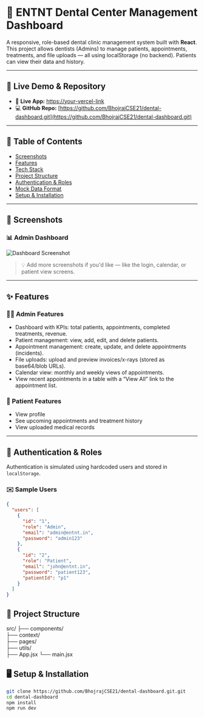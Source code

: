 # 🦷 ENTNT Dental Center Management Dashboard

A responsive, role-based dental clinic management system built with **React**. This project allows dentists (Admins) to manage patients, appointments, treatments, and file uploads — all using localStorage (no backend). Patients can view their data and history.

---

## 🚀 Live Demo & Repository

- 🔗 **Live App:** [https://your-vercel-link](https://your-vercel-link)
- 💻 **GitHub Repo:** [https://github.com/BhojrajCSE21/dental-dashboard.git](https://github.com/BhojrajCSE21/dental-dashboard.git)

---

## 🧾 Table of Contents

- [Screenshots](#-screenshots)
- [Features](#-features)
- [Tech Stack](#-tech-stack)
- [Project Structure](#-project-structure)
- [Authentication & Roles](#-authentication--roles)
- [Mock Data Format](#-mock-data-format)
- [Setup & Installation](#-setup--installation)


---

## 📸 Screenshots

### 📊 Admin Dashboard

![Dashboard Screenshot](./screenshots/dashboard.png)

> 💡 Add more screenshots if you'd like — like the login, calendar, or patient view screens.

---

## ✨ Features

### 👨‍⚕️ Admin Features
- Dashboard with KPIs: total patients, appointments, completed treatments, revenue.
- Patient management: view, add, edit, and delete patients.
- Appointment management: create, update, and delete appointments (incidents).
- File uploads: upload and preview invoices/x-rays (stored as base64/blob URLs).
- Calendar view: monthly and weekly views of appointments.
- View recent appointments in a table with a “View All” link to the appointment list.

### 👤 Patient Features
- View profile
- See upcoming appointments and treatment history
- View uploaded medical records

---

## 🔐 Authentication & Roles

Authentication is simulated using hardcoded users and stored in `localStorage`.

### ✉️ Sample Users

```json
{
  "users": [
    {
      "id": "1",
      "role": "Admin",
      "email": "admin@entnt.in",
      "password": "admin123"
    },
    {
      "id": "2",
      "role": "Patient",
      "email": "john@entnt.in",
      "password": "patient123",
      "patientId": "p1"
    }
  ]
}
```

## 📁 Project Structure

src/
├── components/       
├── context/         
├── pages/           
├── utils/           
├── App.jsx
└── main.jsx


## 🖥️ Setup & Installation

```bash
git clone https://github.com/BhojrajCSE21/dental-dashboard.git.git
cd dental-dashboard
npm install
npm run dev   
```

